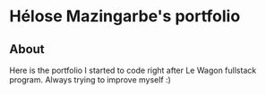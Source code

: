 <h1> Hélose Mazingarbe's portfolio </h1>

<h2>About</h2>
Here is the portfolio I started to code right after Le Wagon fullstack program.
Always trying to improve myself :)
